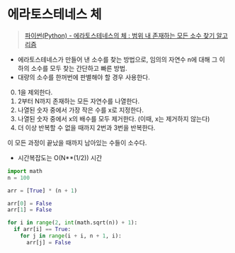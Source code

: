 # 에라토스테네스 체

> [파이썬(Python) - 에라토스테네스의 체 : 범위 내 존재하는 모든 소수 찾기 알고리즘](https://coding-of-today.tistory.com/170)

- 에라토스테네스가 만들어 낸 소수를 찾는 방법으로, 임의의 자연수 n에 대해 그 이하의 소수를 모두 찾는 간단하고 빠른 방법.
- 대량의 소수를 한꺼번에 판별해야 할 경우 사용한다.

0. 1을 제외한다.
1. 2부터 N까지 존재하는 모든 자연수를 나열한다.
2. 나열된 숫자 중에서 가장 작은 수를 x로 지정한다.
3. 나열된 숫자 중에서 x의 배수를 모두 제거한다. (이때, x는 제거하지 않는다)
4. 더 이상 반복할 수 없을 때까지 2번과 3번을 반복한다.

이 모든 과정이 끝났을 때까지 남아있는 수들이 소수다.

- 시간복잡도는 O(N\*\*(1/2)) 시간

```python
import math
n = 100

arr = [True] * (n + 1)

arr[0] = False
arr[1] = False

for i in range(2, int(math.sqrt(n)) + 1):
  if arr[i] == True:
    for j in range(i + i, n + 1, i):
      arr[j] = False

```
